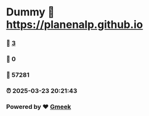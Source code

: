 # Dummy :link: https://planenalp.github.io 
### :page_facing_up: [3](https://planenalp.github.io/tag.html) 
### :speech_balloon: 0 
### :hibiscus: 57281 
### :alarm_clock: 2025-03-23 20:21:43 
### Powered by :heart: [Gmeek](https://github.com/Meekdai/Gmeek)
